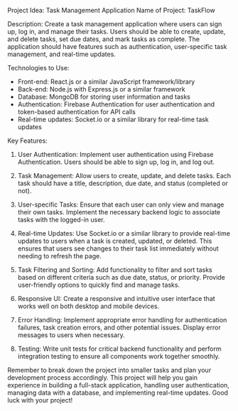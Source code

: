 Project Idea: Task Management Application
Name of Project: TaskFlow

Description:
Create a task management application where users can sign up, log in, and manage their tasks. Users should be able to create, update, and delete tasks, set due dates, and mark tasks as complete. The application should have features such as authentication, user-specific task management, and real-time updates.

Technologies to Use:
- Front-end: React.js or a similar JavaScript framework/library
- Back-end: Node.js with Express.js or a similar framework
- Database: MongoDB for storing user information and tasks
- Authentication: Firebase Authentication for user authentication and token-based authentication for API calls
- Real-time updates: Socket.io or a similar library for real-time task updates

Key Features:
1. User Authentication: Implement user authentication using Firebase Authentication. Users should be able to sign up, log in, and log out.

2. Task Management: Allow users to create, update, and delete tasks. Each task should have a title, description, due date, and status (completed or not).

3. User-specific Tasks: Ensure that each user can only view and manage their own tasks. Implement the necessary backend logic to associate tasks with the logged-in user.

4. Real-time Updates: Use Socket.io or a similar library to provide real-time updates to users when a task is created, updated, or deleted. This ensures that users see changes to their task list immediately without needing to refresh the page.

5. Task Filtering and Sorting: Add functionality to filter and sort tasks based on different criteria such as due date, status, or priority. Provide user-friendly options to quickly find and manage tasks.

6. Responsive UI: Create a responsive and intuitive user interface that works well on both desktop and mobile devices.

7. Error Handling: Implement appropriate error handling for authentication failures, task creation errors, and other potential issues. Display error messages to users when necessary.

8. Testing: Write unit tests for critical backend functionality and perform integration testing to ensure all components work together smoothly.

Remember to break down the project into smaller tasks and plan your development process accordingly. This project will help you gain experience in building a full-stack application, handling user authentication, managing data with a database, and implementing real-time updates. Good luck with your project!